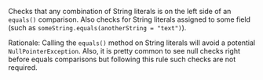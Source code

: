 Checks that any combination of String literals is on the left side of an
`equals()` comparison. Also checks for String literals assigned to some
field (such as `someString.equals(anotherString = "text")`).

Rationale: Calling the `equals()` method on String literals will avoid a
potential `NullPointerException`. Also, it is pretty common to see null
checks right before equals comparisons but following this rule such
checks are not required.
